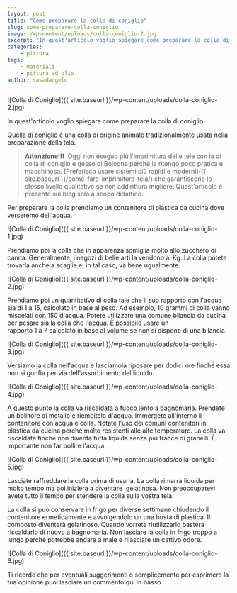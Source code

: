 ```yaml
---
layout: post
title: "Come preparare la colla di coniglio"
slug: come-preparare-colla-coniglio
image: /wp-content/uploads/colla-coniglio-2.jpg
excerpt: "In quest'articolo voglio spiegare come preparare la colla di coniglio. Quella di coniglio è una colla di origine animale tradizionalmente usata nella"
categories:
    - pittura
tags:
    - materiali
    - pittura ad olio
author: sasadangelo
---
```


![Colla di Coniglio]({{ site.baseurl }}/wp-content/uploads/colla-coniglio-2.jpg)

In quest'articolo voglio spiegare come preparare la colla di coniglio.

Quella [di coniglio](https://it.wikipedia.org/wiki/Colla_di_coniglio) è una colla di origine animale tradizionalmente usata nella preparazione della tela.

> **Attenzione!!!**  Oggi non eseguo più l'imprimitura delle tele con la di colla di coniglio e gesso di Bologna perché la ritengo poco pratica e macchinosa. [Preferisco usare sistemi più rapidi e moderni]({{ site.baseurl }}/come-fare-imprimitura-tela/) che garantiscono lo stesso livello qualitativo se non addirittura migliore. Quest'articolo è presente sul blog solo a scopo didattico.

Per preparare la colla prendiamo un contenitore di plastica da cucina dove verseremo dell'acqua.

![Colla di Coniglio]({{ site.baseurl }}/wp-content/uploads/colla-coniglio-1.jpg)

Prendiamo poi la colla che in apparenza somiglia molto allo zucchero di canna. Generalmente, i negozi di belle arti la vendono al Kg. La colla potete trovarla anche a scaglie e, in tal caso, va bene ugualmente.

![Colla di Coniglio]({{ site.baseurl }}/wp-content/uploads/colla-coniglio-2.jpg)

Prendiamo poi un quantitativo di colla tale che il suo rapporto con l'acqua sia di 1 a 15, calcolato in base al peso. Ad esempio, 10 grammi di colla vanno miscelati con 150 d'acqua. Potete utilizzare una comune bilancia da cucina per pesare sia la colla che l'acqua. È possibile usare un rapporto 1 a 7 calcolato in base al volume se non si dispone di una bilancia.

![Colla di Coniglio]({{ site.baseurl }}/wp-content/uploads/colla-coniglio-3.jpg)

Versiamo la colla nell'acqua e lasciamola riposare per dodici ore finché essa non si gonfia per via dell'assorbimento del liquido.

![Colla di Coniglio]({{ site.baseurl }}/wp-content/uploads/colla-coniglio-4.jpg)

A questo punto la colla va riscaldata a fuoco lento a bagnomaria. Prendete un bollitore di metallo e riempitelo d'acqua. Immergete all'interno il contenitore con acqua e colla. Notate l'uso dei comuni contenitori in plastica da cucina perché molto resistenti alle alte temperature. La colla va riscaldata finché non diventa tutta liquida senza più tracce di granelli. È importante non far bollire l'acqua.

![Colla di Coniglio]({{ site.baseurl }}/wp-content/uploads/colla-coniglio-5.jpg)

Lasciate raffreddare la colla prima di usarla. La colla rimarrà liquida per molto tempo ma poi inizierà a diventare  gelatinosa. Non preoccupatevi avete tutto il tempo per stendere la colla sulla vostra tela.

La colla si può conservare in frigo per diverse settimane chiudendo il contenitore ermeticamente e avvolgendolo un una busta di plastica. Il composto diventerà gelatinoso. Quando vorrete riutilizzarlo basterà riscaldarlo di nuovo a bagnomaria. Non lasciare la colla in frigo troppo a lungo perché potrebbe andare a male e rilasciare un cattivo odore.

![Colla di Coniglio]({{ site.baseurl }}/wp-content/uploads/colla-coniglio-6.jpg)

Ti ricordo che per eventuali suggerimenti o semplicemente per esprimere la tua opinione puoi lasciare un commento qui in basso.
